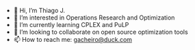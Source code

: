 - 👋 Hi, I’m Thiago J.
- 👀 I’m interested in Operations Research and Optimization
- 🌱 I’m currently learning CPLEX and PuLP
- 💞️ I’m looking to collaborate on open source optimization tools
- 📫 How to reach me: gacheiro@duck.com

<!---
gacheiro/gacheiro is a ✨ special ✨ repository because its `README.md` (this file) appears on your GitHub profile.
You can click the Preview link to take a look at your changes.
--->

